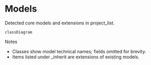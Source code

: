 # Models

Detected core models and extensions in project_list.

```mermaid
classDiagram
```

Notes
- Classes show model technical names; fields omitted for brevity.
- Items listed under _inherit are extensions of existing models.
